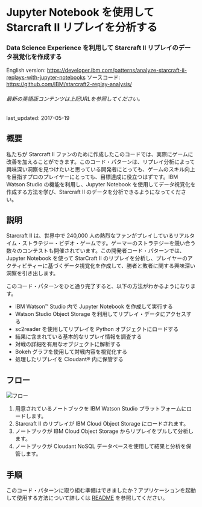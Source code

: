 # Jupyter Notebook を使用して Starcraft II リプレイを分析する

### Data Science Experience を利用して Starcraft II リプレイのデータ視覚化を作成する

English version: https://developer.ibm.com/patterns/analyze-starcraft-ii-replays-with-jupyter-notebooks
ソースコード: https://github.com/IBM/starcraft2-replay-analysis/

###### 最新の英語版コンテンツは上記URLを参照してください。
last_updated: 2017-05-19

 
## 概要

私たちが Starcraft II ファンのために作成したこのコードでは、実際にゲームに改善を加えることができます。このコード・パターンは、リプレイ分析によって興味深い洞察を見つけたいと思っている開発者にとっても、ゲームのスキル向上を目指すプロのプレイヤーにとっても、目標達成に役立つはずです。IBM Watson Studio の機能を利用し、Jupyter Notebook を使用してデータ視覚化を作成する方法を学び、Starcraft II のデータを分析できるようになってください。

## 説明

Starcraft II は、世界中で 240,000 人の熱烈なファンがプレイしているリアルタイム・ストラテジー・ビデオ・ゲームです。ゲーマーのストラテジーを競い合う数々のコンテストも開催されています。この開発者コード・パターンでは、Jupyter Notebook を使って StarCraft II のリプレイを分析し、プレイヤーのアクティビティーに基づくデータ視覚化を作成して、勝者と敗者に関する興味深い洞察を引き出します。

このコード・パターンをひと通り完了すると、以下の方法がわかるようになります。

* IBM Watson&trade; Studio 内で Jupyter Notebook を作成して実行する
* Watson Studio Object Storage を利用してリプレイ・データにアクセスする
* sc2reader を使用してリプレイを Python オブジェクトにロードする
* 結果に含まれている基本的なリプレイ情報を調査する
* 対戦の詳細を有用なオブジェクトに解析する
* Bokeh グラフを使用して対戦内容を視覚化する
* 処理したリプレイを Cloudant&reg; 内に保管する


## フロー

![フロー](../../images/Starcraft-Journey.png)

1. 用意されているノートブックを IBM Watson Studio プラットフォームにロードします。
2. Starcraft II のリプレイが IBM Cloud Object Storage にロードされます。
3. ノートブックが IBM Cloud Object Storage からリプレイをプルして分析します。
4. ノートブックが Cloudant NoSQL データベースを使用して結果と分析を保管します。

## 手順

このコード・パターンに取り組む準備はできましたか？アプリケーションを起動して使用する方法について詳しくは [README](https://github.com/IBM/starcraft2-replay-analysis/blob/master/README.md) を参照してください。
